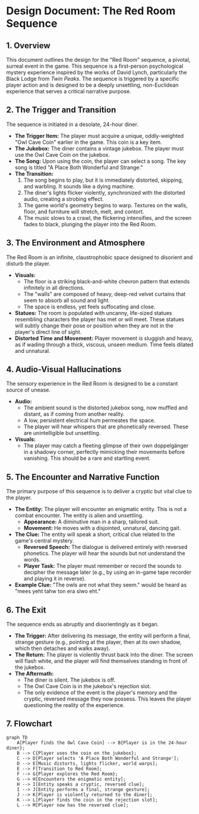 # Design Document: The Red Room Sequence

## 1. Overview

This document outlines the design for the "Red Room" sequence, a pivotal, surreal event in the game. This sequence is a first-person psychological mystery experience inspired by the works of David Lynch, particularly the Black Lodge from *Twin Peaks*. The sequence is triggered by a specific player action and is designed to be a deeply unsettling, non-Euclidean experience that serves a critical narrative purpose.

## 2. The Trigger and Transition

The sequence is initiated in a desolate, 24-hour diner.

*   **The Trigger Item:** The player must acquire a unique, oddly-weighted "Owl Cave Coin" earlier in the game. This coin is a key item.
*   **The Jukebox:** The diner contains a vintage jukebox. The player must use the Owl Cave Coin on the jukebox.
*   **The Song:** Upon using the coin, the player can select a song. The key song is titled "A Place Both Wonderful and Strange."
*   **The Transition:**
    1.  The song begins to play, but it is immediately distorted, skipping, and warbling. It sounds like a dying machine.
    2.  The diner's lights flicker violently, synchronized with the distorted audio, creating a strobing effect.
    3.  The game world's geometry begins to warp. Textures on the walls, floor, and furniture will stretch, melt, and contort.
    4.  The music slows to a crawl, the flickering intensifies, and the screen fades to black, plunging the player into the Red Room.

## 3. The Environment and Atmosphere

The Red Room is an infinite, claustrophobic space designed to disorient and disturb the player.

*   **Visuals:**
    *   The floor is a striking black-and-white chevron pattern that extends infinitely in all directions.
    *   The "walls" are composed of heavy, deep-red velvet curtains that seem to absorb all sound and light.
    *   The space is endless, yet feels suffocating and close.
*   **Statues:** The room is populated with uncanny, life-sized statues resembling characters the player has met or will meet. These statues will subtly change their pose or position when they are not in the player's direct line of sight.
*   **Distorted Time and Movement:** Player movement is sluggish and heavy, as if wading through a thick, viscous, unseen medium. Time feels dilated and unnatural.

## 4. Audio-Visual Hallucinations

The sensory experience in the Red Room is designed to be a constant source of unease.

*   **Audio:**
    *   The ambient sound is the distorted jukebox song, now muffled and distant, as if coming from another reality.
    *   A low, persistent electrical hum permeates the space.
    *   The player will hear whispers that are phonetically reversed. These are unintelligible but unsettling.
*   **Visuals:**
    *   The player may catch a fleeting glimpse of their own doppelgänger in a shadowy corner, perfectly mimicking their movements before vanishing. This should be a rare and startling event.

## 5. The Encounter and Narrative Function

The primary purpose of this sequence is to deliver a cryptic but vital clue to the player.

*   **The Entity:** The player will encounter an enigmatic entity. This is not a combat encounter. The entity is alien and unsettling.
    *   **Appearance:** A diminutive man in a sharp, tailored suit.
    *   **Movement:** He moves with a disjointed, unnatural, dancing gait.
*   **The Clue:** The entity will speak a short, critical clue related to the game's central mystery.
    *   **Reversed Speech:** The dialogue is delivered entirely with reversed phonetics. The player will hear the sounds but not understand the words.
    *   **Player Task:** The player must remember or record the sounds to decipher the message later (e.g., by using an in-game tape recorder and playing it in reverse).
*   **Example Clue:** "The owls are not what they seem." would be heard as "mees yeht tahw ton era slwo eht."

## 6. The Exit

The sequence ends as abruptly and disorientingly as it began.

*   **The Trigger:** After delivering its message, the entity will perform a final, strange gesture (e.g., pointing at the player, then at its own shadow, which then detaches and walks away).
*   **The Return:** The player is violently thrust back into the diner. The screen will flash white, and the player will find themselves standing in front of the jukebox.
*   **The Aftermath:**
    *   The diner is silent. The jukebox is off.
    *   The Owl Cave Coin is in the jukebox's rejection slot.
    *   The only evidence of the event is the player's memory and the cryptic, reversed message they now possess. This leaves the player questioning the reality of the experience.

## 7. Flowchart

```mermaid
graph TD
    A[Player finds the Owl Cave Coin] --> B{Player is in the 24-hour diner};
    B --> C{Player uses the coin on the jukebox};
    C --> D[Player selects 'A Place Both Wonderful and Strange'];
    D --> E[Music distorts, lights flicker, world warps];
    E --> F[Transition to Red Room];
    F --> G{Player explores the Red Room};
    G --> H[Encounters the enigmatic entity];
    H --> I[Entity speaks a cryptic, reversed clue];
    I --> J[Entity performs a final, strange gesture];
    J --> K[Player is violently returned to the diner];
    K --> L[Player finds the coin in the rejection slot];
    L --> M[Player now has the reversed clue];
